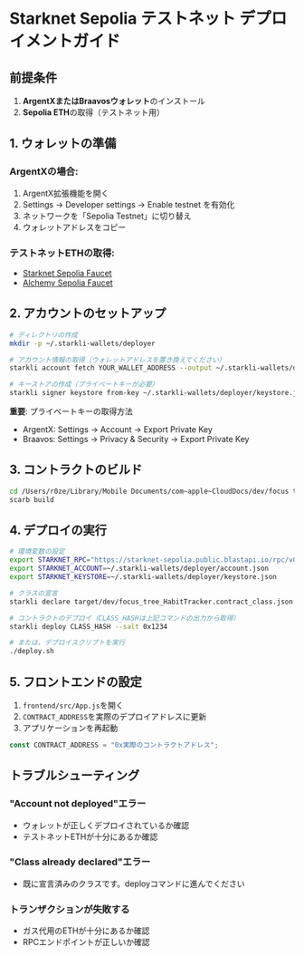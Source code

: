 # Starknet Sepolia テストネット デプロイメントガイド

## 前提条件

1. **ArgentXまたはBraavosウォレット**のインストール
2. **Sepolia ETH**の取得（テストネット用）

## 1. ウォレットの準備

### ArgentXの場合:
1. ArgentX拡張機能を開く
2. Settings → Developer settings → Enable testnet を有効化
3. ネットワークを「Sepolia Testnet」に切り替え
4. ウォレットアドレスをコピー

### テストネットETHの取得:
- [Starknet Sepolia Faucet](https://faucet.starknet.io/)
- [Alchemy Sepolia Faucet](https://sepoliafaucet.com/)

## 2. アカウントのセットアップ

```bash
# ディレクトリの作成
mkdir -p ~/.starkli-wallets/deployer

# アカウント情報の取得（ウォレットアドレスを置き換えてください）
starkli account fetch YOUR_WALLET_ADDRESS --output ~/.starkli-wallets/deployer/account.json --rpc https://starknet-sepolia.public.blastapi.io/rpc/v0_7

# キーストアの作成（プライベートキーが必要）
starkli signer keystore from-key ~/.starkli-wallets/deployer/keystore.json
```

**重要**: プライベートキーの取得方法
- ArgentX: Settings → Account → Export Private Key
- Braavos: Settings → Privacy & Security → Export Private Key

## 3. コントラクトのビルド

```bash
cd /Users/r0ze/Library/Mobile Documents/com~apple~CloudDocs/dev/focus tree strk/focus-tree-starknet
scarb build
```

## 4. デプロイの実行

```bash
# 環境変数の設定
export STARKNET_RPC="https://starknet-sepolia.public.blastapi.io/rpc/v0_7"
export STARKNET_ACCOUNT=~/.starkli-wallets/deployer/account.json
export STARKNET_KEYSTORE=~/.starkli-wallets/deployer/keystore.json

# クラスの宣言
starkli declare target/dev/focus_tree_HabitTracker.contract_class.json

# コントラクトのデプロイ（CLASS_HASHは上記コマンドの出力から取得）
starkli deploy CLASS_HASH --salt 0x1234

# または、デプロイスクリプトを実行
./deploy.sh
```

## 5. フロントエンドの設定

1. `frontend/src/App.js`を開く
2. `CONTRACT_ADDRESS`を実際のデプロイアドレスに更新
3. アプリケーションを再起動

```javascript
const CONTRACT_ADDRESS = "0x実際のコントラクトアドレス";
```

## トラブルシューティング

### "Account not deployed"エラー
- ウォレットが正しくデプロイされているか確認
- テストネットETHが十分にあるか確認

### "Class already declared"エラー
- 既に宣言済みのクラスです。deployコマンドに進んでください

### トランザクションが失敗する
- ガス代用のETHが十分にあるか確認
- RPCエンドポイントが正しいか確認